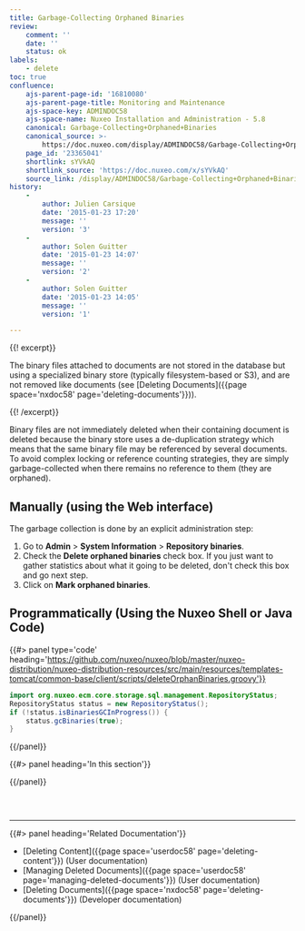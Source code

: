```yaml
---
title: Garbage-Collecting Orphaned Binaries
review:
    comment: ''
    date: ''
    status: ok
labels:
    - delete
toc: true
confluence:
    ajs-parent-page-id: '16810080'
    ajs-parent-page-title: Monitoring and Maintenance
    ajs-space-key: ADMINDOC58
    ajs-space-name: Nuxeo Installation and Administration - 5.8
    canonical: Garbage-Collecting+Orphaned+Binaries
    canonical_source: >-
        https://doc.nuxeo.com/display/ADMINDOC58/Garbage-Collecting+Orphaned+Binaries
    page_id: '23365041'
    shortlink: sYVkAQ
    shortlink_source: 'https://doc.nuxeo.com/x/sYVkAQ'
    source_link: /display/ADMINDOC58/Garbage-Collecting+Orphaned+Binaries
history:
    - 
        author: Julien Carsique
        date: '2015-01-23 17:20'
        message: ''
        version: '3'
    - 
        author: Solen Guitter
        date: '2015-01-23 14:07'
        message: ''
        version: '2'
    - 
        author: Solen Guitter
        date: '2015-01-23 14:05'
        message: ''
        version: '1'

---
```

<div class="row"><div class="column medium-8">{{! excerpt}}

The binary files attached to documents are not stored in the database but using a specialized binary store (typically filesystem-based or S3), and are not removed like documents (see [Deleting Documents]({{page space='nxdoc58' page='deleting-documents'}})).

{{! /excerpt}}

Binary files are not immediately deleted when their containing document is deleted because the binary store uses a de-duplication strategy which means that the same binary file may be referenced by several documents. To avoid complex locking or reference counting strategies, they are simply garbage-collected when there remains no reference to them (they are orphaned).

## Manually (using the Web interface)

The garbage collection is done by an explicit administration step:

1.  Go to **Admin** > **System Information** > **Repository binaries**.
2.  Check the **Delete orphaned binaries** check box. If you just want to gather statistics about what it going to be deleted, don't check this box and go next step.
3.  Click on **Mark orphaned binaries**.

## Programmatically (Using the Nuxeo Shell or Java Code)

{{#> panel type='code' heading='https://github.com/nuxeo/nuxeo/blob/master/nuxeo-distribution/nuxeo-distribution-resources/src/main/resources/templates-tomcat/common-base/client/scripts/deleteOrphanBinaries.groovy'}}

```java
import org.nuxeo.ecm.core.storage.sql.management.RepositoryStatus;
RepositoryStatus status = new RepositoryStatus();
if (!status.isBinariesGCInProgress()) {
    status.gcBinaries(true);
}
```

{{/panel}}</div><div class="column medium-4">{{#> panel heading='In this section'}}

{{/panel}}</div></div>

&nbsp;

* * *

<div class="row" data-equalizer data-equalize-on="medium"><div class="column medium-6">{{#> panel heading='Related Documentation'}}

*   [Deleting Content]({{page space='userdoc58' page='deleting-content'}}) (User documentation)
*   [Managing Deleted Documents]({{page space='userdoc58' page='managing-deleted-documents'}}) (User documentation)
*   [Deleting Documents]({{page space='nxdoc58' page='deleting-documents'}}) (Developer documentation)

{{/panel}}</div><div class="column medium-6">

&nbsp;

&nbsp;

</div></div>